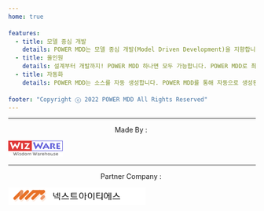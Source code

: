 ```yaml
---
home: true

features:
  - title: 모델 중심 개발
    details: POWER MDD는 모델 중심 개발(Model Driven Development)을 지향합니다. POWER MDD로 발전된 개발방식을 적용해 보세요.
  - title: 올인원
    details: 설계부터 개발까지! POWER MDD 하나면 모두 가능합니다. POWER MDD로 최고의 생산성을 경험해 보세요.
  - title: 자동화
    details: POWER MDD는 소스를 자동 생성합니다. POWER MDD를 통해 자동으로 생성된 소스를 만나보세요.

footer: "Copyright ⓒ 2022 POWER MDD All Rights Reserved"
---
```


---

<p style="display:flex;justify-content: center;align-items: center;">Made By :&nbsp;

![wizware](.vuepress/public/wizware.png)

</p>

---

<p style="display:flex;justify-content: center;align-items: center;">Partner Company :&nbsp;

![NextITS](.vuepress/public/o_logo_b.svg)

</p>
